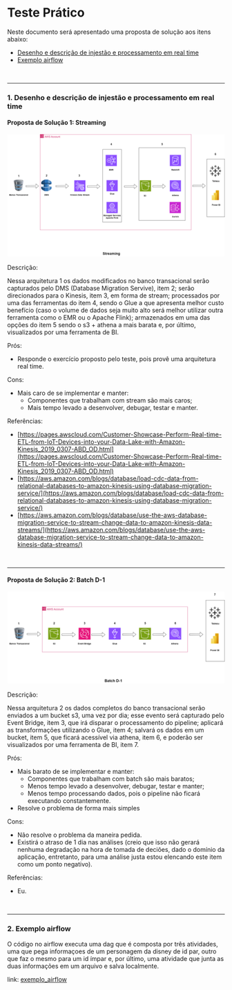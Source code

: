 # Teste Prático

Neste documento será apresentado uma proposta de solução aos itens abaixo:
- [Desenho e descrição de injestão e processamento em real time](#1-desenho-e-descrição-de-injestão-e-processamento-em-real-time)
- [Exemplo airflow](#2-exemplo-airflow)

&nbsp;
&nbsp;
&nbsp;
&nbsp;
&nbsp;
_______

### 1. Desenho e descrição de injestão e processamento em real time

#### Proposta de Solução 1: Streaming

![Design 1](https://raw.githubusercontent.com/victor-alexandre/aws-design-exercise/main/Proposta%20de%20solu%C3%A7%C3%A3o%201.png)

Descrição: 

Nessa arquitetura 1 os dados modificados no banco transacional serão capturados pelo DMS (Database Migration Servive), item 2; serão direcionados para o Kinesis, item 3, em forma de stream; processados por uma das ferramentas do item 4, sendo o Glue a que apresenta melhor custo benefício (caso o volume de dados seja muito alto será melhor utilizar outra ferramenta como o EMR ou o Apache Flink); armazenados em uma das opções do item 5 sendo o s3 + athena a mais barata e, por último, visualizados por uma ferramenta de BI.

Prós: 
  - Responde o exercício proposto pelo teste, pois provê uma arquitetura real time.
    
Cons: 
  - Mais caro de se implementar e manter:
    - Componentes que trabalham com stream são mais caros;
    - Mais tempo levado a desenvolver, debugar, testar e manter.



Referências:

- [https://pages.awscloud.com/Customer-Showcase-Perform-Real-time-ETL-from-IoT-Devices-into-your-Data-Lake-with-Amazon-Kinesis_2019_0307-ABD_OD.html](https://pages.awscloud.com/Customer-Showcase-Perform-Real-time-ETL-from-IoT-Devices-into-your-Data-Lake-with-Amazon-Kinesis_2019_0307-ABD_OD.html)
- [https://aws.amazon.com/blogs/database/load-cdc-data-from-relational-databases-to-amazon-kinesis-using-database-migration-service/](https://aws.amazon.com/blogs/database/load-cdc-data-from-relational-databases-to-amazon-kinesis-using-database-migration-service/)
- [https://aws.amazon.com/blogs/database/use-the-aws-database-migration-service-to-stream-change-data-to-amazon-kinesis-data-streams/](https://aws.amazon.com/blogs/database/use-the-aws-database-migration-service-to-stream-change-data-to-amazon-kinesis-data-streams/)

&nbsp;
&nbsp;
&nbsp;
&nbsp;
&nbsp;
_______

#### Proposta de Solução 2: Batch D-1

![Design 2](https://raw.githubusercontent.com/victor-alexandre/aws-design-exercise/main/Proposta%20de%20solu%C3%A7%C3%A3o%202.png)

Descrição: 

Nessa arquitetura 2 os dados completos do banco transacional serão enviados a um bucket s3, uma vez por dia; esse evento será capturado pelo Event Bridge, item 3, que irá disparar o processamento do pipeline; aplicará as transformações utilizando o Glue, item 4; salvará os dados em um bucket, item 5, que ficará acessível via athena, item 6, e poderão ser visualizados por uma ferramenta de BI, item 7.

Prós: 
  - Mais barato de se implementar e manter:
    - Componentes que trabalham com batch são mais baratos;
    - Menos tempo levado a desenvolver, debugar, testar e manter;
    - Menos tempo processando dados, pois o pipeline não ficará executando constantemente.
  - Resolve o problema de forma mais simples

Cons: 
  - Não resolve o problema da maneira pedida.
  - Existirá o atraso de 1 dia nas análises (creio que isso não gerará nenhuma degradação na hora de tomada de deciões, dado o domínio da aplicação, entretanto, para uma análise justa estou elencando este item como um ponto negativo).

Referências:

- Eu.

&nbsp;
&nbsp;
&nbsp;
&nbsp;
&nbsp;
_______

### 2. Exemplo airflow

O código no airflow executa uma dag que é composta por três atividades, uma que pega informaçoes de um personagem da disney de id par, outro que faz o mesmo para um id ímpar e, por último, uma atividade que junta as duas informações em um arquivo e salva localmente.

link: [exemplo_airflow](https://github.com/victor-alexandre/aws-design-exercise/blob/main/fetch_disney_character_info.py)
